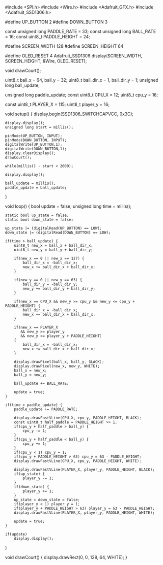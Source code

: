 #include <SPI.h>
#include <Wire.h>
#include <Adafruit_GFX.h>
#include <Adafruit_SSD1306.h>

#define UP_BUTTON 2
#define DOWN_BUTTON 3

const unsigned long PADDLE_RATE = 33;
const unsigned long BALL_RATE = 16;
const uint8_t PADDLE_HEIGHT = 24;

#define SCREEN_WIDTH 128
#define SCREEN_HEIGHT 64 

#define OLED_RESET     4
Adafruit_SSD1306 display(SCREEN_WIDTH, SCREEN_HEIGHT, &Wire, OLED_RESET);

void drawCourt();

uint8_t ball_x = 64, ball_y = 32;
uint8_t ball_dir_x = 1, ball_dir_y = 1;
unsigned long ball_update;

unsigned long paddle_update;
const uint8_t CPU_X = 12;
uint8_t cpu_y = 16;

const uint8_t PLAYER_X = 115;
uint8_t player_y = 16;

void setup() {
    display.begin(SSD1306_SWITCHCAPVCC, 0x3C);


    display.display();
    unsigned long start = millis();

    pinMode(UP_BUTTON, INPUT);
    pinMode(DOWN_BUTTON, INPUT);
    digitalWrite(UP_BUTTON,1);
    digitalWrite(DOWN_BUTTON,1);
    display.clearDisplay();
    drawCourt();

    while(millis() - start < 2000);

    display.display();

    ball_update = millis();
    paddle_update = ball_update;
}

void loop() {
    bool update = false;
    unsigned long time = millis();

    static bool up_state = false;
    static bool down_state = false;

    up_state |= (digitalRead(UP_BUTTON) == LOW);
    down_state |= (digitalRead(DOWN_BUTTON) == LOW);

    if(time > ball_update) {
        uint8_t new_x = ball_x + ball_dir_x;
        uint8_t new_y = ball_y + ball_dir_y;

        if(new_x == 0 || new_x == 127) {
            ball_dir_x = -ball_dir_x;
            new_x += ball_dir_x + ball_dir_x;
        }

        if(new_y == 0 || new_y == 63) {
            ball_dir_y = -ball_dir_y;
            new_y += ball_dir_y + ball_dir_y;
        }

        if(new_x == CPU_X && new_y >= cpu_y && new_y <= cpu_y + PADDLE_HEIGHT) {
            ball_dir_x = -ball_dir_x;
            new_x += ball_dir_x + ball_dir_x;
        }

        if(new_x == PLAYER_X
           && new_y >= player_y
           && new_y <= player_y + PADDLE_HEIGHT)
        {
            ball_dir_x = -ball_dir_x;
            new_x += ball_dir_x + ball_dir_x;
        }

        display.drawPixel(ball_x, ball_y, BLACK);
        display.drawPixel(new_x, new_y, WHITE);
        ball_x = new_x;
        ball_y = new_y;

        ball_update += BALL_RATE;

        update = true;
    }

    if(time > paddle_update) {
        paddle_update += PADDLE_RATE;

        display.drawFastVLine(CPU_X, cpu_y, PADDLE_HEIGHT, BLACK);
        const uint8_t half_paddle = PADDLE_HEIGHT >> 1;
        if(cpu_y + half_paddle > ball_y) {
            cpu_y -= 1;
        }
        if(cpu_y + half_paddle < ball_y) {
            cpu_y += 1;
        }
        if(cpu_y < 1) cpu_y = 1;
        if(cpu_y + PADDLE_HEIGHT > 63) cpu_y = 63 - PADDLE_HEIGHT;
        display.drawFastVLine(CPU_X, cpu_y, PADDLE_HEIGHT, WHITE);

        display.drawFastVLine(PLAYER_X, player_y, PADDLE_HEIGHT, BLACK);
        if(up_state) {
            player_y -= 1;
        }
        if(down_state) {
            player_y += 1;
        }
        up_state = down_state = false;
        if(player_y < 1) player_y = 1;
        if(player_y + PADDLE_HEIGHT > 63) player_y = 63 - PADDLE_HEIGHT;
        display.drawFastVLine(PLAYER_X, player_y, PADDLE_HEIGHT, WHITE);

        update = true;
    }

    if(update)
        display.display();
}


void drawCourt() {
    display.drawRect(0, 0, 128, 64, WHITE);
}
